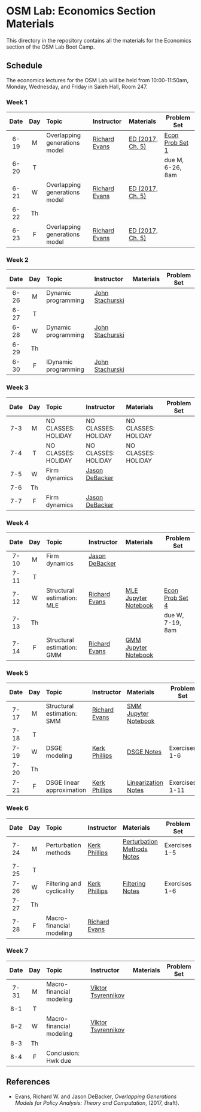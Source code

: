 # OSM Lab: Economics Section Materials

This directory in the repository contains all the materials for the Economics section of the OSM Lab Boot Camp.

## Schedule

The economics lectures for the OSM Lab will be held from 10:00-11:50am, Monday, Wednesday, and Friday in Saieh Hall, Room 247.

### Week 1

| Date | Day | Topic | Instructor | Materials | Problem Set |
|:---:|:---:|:--- |:--- |:--- | --- |
6-19  | M   | Overlapping generations model | [Richard Evans](https://sites.google.com/site/rickecon/)| [ED (2017, Ch. 5)](https://github.com/OpenSourceMacro/BootCamp2017/blob/master/Econ/Wk1_OG/OGtext_ch5.pdf) | [Econ Prob Set 1](https://github.com/OpenSourceMacro/BootCamp2017/blob/master/Econ/Wk1_OG/OG_probset.pdf) |
6-20  | T   |       |                |        | due M, 6-26, 8am
6-21  | W   | Overlapping generations model | [Richard Evans](https://sites.google.com/site/rickecon/)| [ED (2017, Ch. 5)](https://github.com/OpenSourceMacro/BootCamp2017/blob/master/Econ/Wk1_OG/OGtext_ch5.pdf) |   |
6-22  | Th  |       |                |     |   |
6-23  | F   | Overlapping generations model | [Richard Evans](https://sites.google.com/site/rickecon/)| [ED (2017, Ch. 5)](https://github.com/OpenSourceMacro/BootCamp2017/blob/master/Econ/Wk1_OG/OGtext_ch5.pdf) |      |

### Week 2

| Date | Day | Topic | Instructor | Materials | Problem Set |
|:---:|:---:|:--- |:--- |:--- | --- |
6-26  | M   | Dynamic programming | [John Stachurski](http://johnstachurski.net/) |  |  |
6-27  | T   |                      |                 |     |  |
6-28  | W   | Dynamic programming | [John Stachurski](http://johnstachurski.net/) |  |  |
6-29  | Th  |                      |                     |     |  |
6-30  | F   | IDynamic programming | [John Stachurski](http://johnstachurski.net/) |  |  |

### Week 3

| Date | Day | Topic | Instructor | Materials | Problem Set |
|:---:|:---:|:--- |:--- |:--- | --- |
7-3  | M   | NO CLASSES: HOLIDAY | NO CLASSES: HOLIDAY | NO CLASSES: HOLIDAY  |  |
7-4  | T   | NO CLASSES: HOLIDAY | NO CLASSES: HOLIDAY | NO CLASSES: HOLIDAY  |  |
7-5  | W   | Firm dynamics | [Jason DeBacker](http://www.jasondebacker.com/) |    |  |
7-6  | Th  |               |                |     |  |
7-7  | F   | Firm dynamics | [Jason DeBacker](http://www.jasondebacker.com/) |  |  |

### Week 4

| Date | Day | Topic | Instructor | Materials | Problem Set |
|:---:|:---:|:--- |:--- |:--- | --- |
7-10  | M   | Firm dynamics | [Jason DeBacker](http://www.jasondebacker.com/) |  |  |
7-11  | T   |              |                     |      |  |
7-12  | W   | Structural estimation: MLE | [Richard Evans](https://sites.google.com/site/rickecon/) | [MLE Jupyter Notebook](https://github.com/OpenSourceMacro/BootCamp2017/blob/master/Econ/Wk4_StrEst/MLest.ipynb) | [Econ Prob Set 4]() |
7-13  | Th  |          |           |      | due W, 7-19, 8am |
7-14  | F   | Structural estimation: GMM | [Richard Evans](https://sites.google.com/site/rickecon/) | [GMM Jupyter Notebook](https://github.com/OpenSourceMacro/BootCamp2017/blob/master/Econ/Wk4_StrEst/GMMest.ipynb) |  |

### Week 5

| Date | Day | Topic | Instructor | Materials | Problem Set |
|:---:|:---:|:--- |:--- |:--- | --- |
7-17  | M   | Structural estimation: SMM | [Richard Evans](https://sites.google.com/site/rickecon/) | [SMM Jupyter Notebook](https://github.com/OpenSourceMacro/BootCamp2017/blob/master/Econ/Wk4_StrEst/SMMest.ipynb)    |  |
7-18  | T   |            |           |      |  |
7-19  | W   | DSGE modeling | [Kerk Phillips](https://sites.google.com/site/kerkphillips/home) |   [DSGE Notes](https://github.com/OpenSourceMacro/BootCamp2017/blob/master/Econ/Wk5_6_DSGE_Filters/Chapter_DSGE.pdf) | Exercises 1-6 |
7-20  | Th  |            |           |     |  |
7-21  | F   | DSGE linear approximation | [Kerk Phillips](https://sites.google.com/site/kerkphillips/home) |   [Linearization Notes](https://github.com/OpenSourceMacro/BootCamp2017/blob/master/Econ/Wk5_6_DSGE_Filters/Chapter_Linear.pdf) | Exercises 1-11 |

### Week 6

| Date | Day | Topic | Instructor | Materials | Problem Set |
|:---:|:---:|:--- |:--- |:--- | --- |
7-24  | M   | Perturbation methods    | [Kerk Phillips](https://sites.google.com/site/kerkphillips/home) |   [Perturbation Methods Notes](https://github.com/OpenSourceMacro/BootCamp2017/blob/master/Econ/Wk5_6_DSGE_Filters/Chapter_Perturb.pdf) | Exercises 1-5 |
7-25  | T   |             |            |     |  |
7-26  | W   | Filtering and cyclicality | [Kerk Phillips](https://sites.google.com/site/kerkphillips/home) |    [Filtering Notes](https://github.com/OpenSourceMacro/BootCamp2017/blob/master/Econ/Wk5_6_DSGE_Filters/Chapter_Filter.pdf) | Exercises 1-6 |
7-27  | Th  |             |            |     |  |
7-28  | F   | Macro-financial modeling | [Richard Evans](https://sites.google.com/site/rickecon/) |    |  |

### Week 7

| Date | Day | Topic | Instructor | Materials | Problem Set |
|:---:|:---:|:--- |:--- |:--- | --- |
7-31 | M   | Macro-financial modeling | [Viktor Tsyrennikov](https://sites.google.com/site/vtsyrennikov/) |   |  |
8-1  | T   |             |           |     |  |
8-2  | W   | Macro-financial modeling | [Viktor Tsyrennikov](https://sites.google.com/site/vtsyrennikov/) |  |  |
8-3  | Th  |             |           |     |  |
8-4  | F   | Conclusion: Hwk due |  |  |  |


## References

* Evans, Richard W. and Jason DeBacker, *Overlapping Generations Models for Policy Analysis: Theory and Computation*, (2017, draft).
